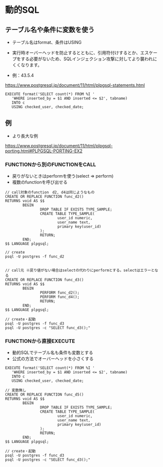 # 動的SQL

## テーブル名や条件に変数を使う

* テーブル名はformat、条件はUSING

* 実行時オーバーヘッドを防止するとともに、引用符付けするとか、エスケープをする必要がないため、SQLインジェクション攻撃に対してより襲われにくくなります。

* 例：43.5.4

https://www.postgresql.jp/document/11/html/plpgsql-statements.html


```
EXECUTE format('SELECT count(*) FROM %I '
   'WHERE inserted_by = $1 AND inserted <= $2', tabname)
   INTO c
   USING checked_user, checked_date;
```

## 例

* より長大な例

https://www.postgresql.jp/document/11/html/plpgsql-porting.html#PLPGSQL-PORTING-EX2


### FUNCTIONから別のFUNCTIONをCALL

* 戻りがないときはperformを使う(select => perform)
* 複数のfunctionを呼び出せる

```
// call対象のfunction　d2, d4は同じようなもの
CREATE OR REPLACE FUNCTION func_d2()
RETURNS void AS $$
        BEGIN
                DROP TABLE IF EXISTS TYPE_SAMPLE;
                CREATE TABLE TYPE_SAMPLE(
                        user_id numeric,
                        user_name text,
                        primary key(user_id)
                );
                RETURN;
        END;
$$ LANGUAGE plpgsql;

// create
psql -U postgres -f func_d2


// call元 ※戻り値がない場合はselectの代わりにperformとする。selectはエラーとなる
CREATE OR REPLACE FUNCTION func_d3()
RETURNS void AS $$
        BEGIN
                PERFORM func_d2();
                PERFORM func_d4();
                RETURN;
        END;
$$ LANGUAGE plpgsql;

// create・起動
psql -U postgres -f func_d3
psql -U postgres -c "SELECT func_d3();"
```



### FUNCTIONから直接EXECUTE

* 動的SQLでテーブル名も条件も変数とする
* 公式の方法でオーバーヘッドを小さくする

```
EXECUTE format('SELECT count(*) FROM %I '
   'WHERE inserted_by = $1 AND inserted <= $2', tabname)
   INTO c
   USING checked_user, checked_date;
```

```
// 変数無し
CREATE OR REPLACE FUNCTION func_d5()
RETURNS void AS $$
        BEGIN
                DROP TABLE IF EXISTS TYPE_SAMPLE;
                CREATE TABLE TYPE_SAMPLE(
                        user_id numeric,
                        user_name text,
                        primary key(user_id)
                );
                RETURN;
        END;
$$ LANGUAGE plpgsql;

// create・起動
psql -U postgres -f func_d3
psql -U postgres -c "SELECT func_d3();"
```
